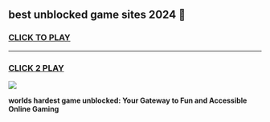 
## best unblocked game sites 2024 👋
<h3>
<a href="https://premium.freeplayer.one?title=best_unblocked_game_sites_2024&ref=13F">CLICK TO PLAY</a></h3>
<hr>

<h3>
<a href="https://premium.freeplayer.one?title=best_unblocked_game_sites_2024&ref=13F">CLICK 2 PLAY</a>
  
</h3>

<a href="https://premium.freeplayer.one?title=best_unblocked_game_sites_2024&ref=12F/"><img src="https://clearcache.store/games.png"></a>


**worlds hardest game unblocked: Your Gateway to Fun and Accessible Online Gaming**
